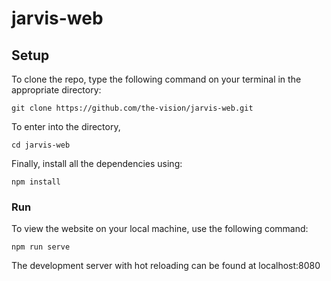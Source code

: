 # jarvis-web

## Setup

To clone the repo, type the following command on your terminal in the appropriate directory:
```
git clone https://github.com/the-vision/jarvis-web.git
```
To enter into the directory,
```
cd jarvis-web
```
Finally, install all the dependencies using:
```
npm install
```

### Run
To view the website on your local machine, use the following command:
```
npm run serve
```
The development server with hot reloading can be found at localhost:8080
